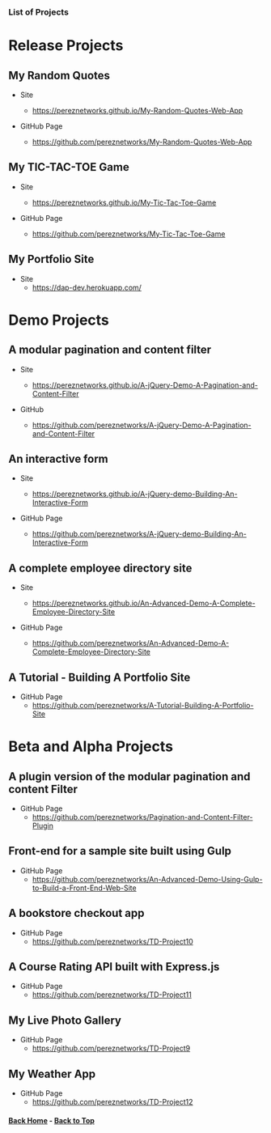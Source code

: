 ### List of Projects

# Release Projects

## My Random Quotes

  - Site
    - https://pereznetworks.github.io/My-Random-Quotes-Web-App

  - GitHub Page
    - https://github.com/pereznetworks/My-Random-Quotes-Web-App

## My TIC-TAC-TOE Game

  - Site
    - https://pereznetworks.github.io/My-Tic-Tac-Toe-Game

  - GitHub Page
    - https://github.com/pereznetworks/My-Tic-Tac-Toe-Game

## My Portfolio Site

  - Site
    - https://dap-dev.herokuapp.com/

# Demo Projects

## A modular pagination and content filter

  - Site
    - https://pereznetworks.github.io/A-jQuery-Demo-A-Pagination-and-Content-Filter

  - GitHub
    - https://github.com/pereznetworks/A-jQuery-Demo-A-Pagination-and-Content-Filter

## An interactive form

  - Site
    - https://pereznetworks.github.io/A-jQuery-demo-Building-An-Interactive-Form

  - GitHub Page
    - https://github.com/pereznetworks/A-jQuery-demo-Building-An-Interactive-Form

## A complete employee directory site

  - Site
    - https://pereznetworks.github.io/An-Advanced-Demo-A-Complete-Employee-Directory-Site

  - GitHub Page
    - https://github.com/pereznetworks/An-Advanced-Demo-A-Complete-Employee-Directory-Site

## A Tutorial - Building A Portfolio Site

  - GitHub Page
    - https://github.com/pereznetworks/A-Tutorial-Building-A-Portfolio-Site

# Beta and Alpha Projects

## A plugin version of the modular pagination and content Filter

  - GitHub Page
    - https://github.com/pereznetworks/Pagination-and-Content-Filter-Plugin

## Front-end for a sample site built using Gulp

  - GitHub Page
    - https://github.com/pereznetworks/An-Advanced-Demo-Using-Gulp-to-Build-a-Front-End-Web-Site

## A bookstore checkout app

  - GitHub Page
    - https://github.com/pereznetworks/TD-Project10

## A Course Rating API built with Express.js

  - GitHub Page
    - https://github.com/pereznetworks/TD-Project11

## My Live Photo Gallery

  - GitHub Page
    - https://github.com/pereznetworks/TD-Project9

## My Weather App

  - GitHub Page
    - https://github.com/pereznetworks/TD-Project12

#### [Back Home](README.md) - [Back to Top](#list-of-projects)
